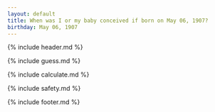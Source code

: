 ```yaml
---
layout: default
title: When was I or my baby conceived if born on May 06, 1907?
birthday: May 06, 1907
---
```


{% include header.md %}

{% include guess.md %}

{% include calculate.md %}

{% include safety.md %}

{% include footer.md %}



